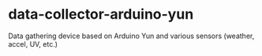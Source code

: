 # data-collector-arduino-yun
Data gathering device based on Arduino Yun and various sensors (weather, accel, UV, etc.)
